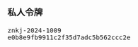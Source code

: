<span  style="font-family: Simsun,serif; font-size: 17px; ">

### 私人令牌

~~~
znkj-2024-1009
e0b8e9fb9911c2f35d7adc5b562ccc2e
~~~

</span>